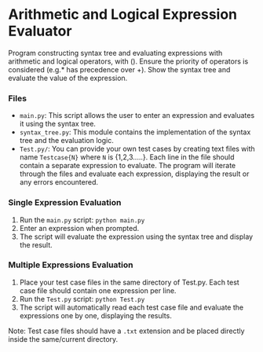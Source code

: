 # Arithmetic and Logical Expression Evaluator

Program constructing syntax tree and evaluating expressions with arithmetic and logical operators, with (). Ensure the priority of operators is considered (e.g.* has precedence over +). Show the syntax tree 
and evaluate the value of the expression.

### Files
- `main.py`: This script allows the user to enter an expression and evaluates it using the syntax tree.
- `syntax_tree.py`: This module contains the implementation of the syntax tree and the evaluation logic.
- `Test.py/`: You can provide your own test cases by creating text files with name `Testcase{N}` where `N` is {1,2,3.....}. Each line in the file should contain a separate expression to evaluate. The program will iterate through the files and evaluate each expression, displaying the result or any errors encountered.


### Single Expression Evaluation
1. Run the `main.py` script: `python main.py`
2. Enter an expression when prompted.
3. The script will evaluate the expression using the syntax tree and display the result.

### Multiple Expressions Evaluation
1. Place your test case files in the same directory of Test.py. Each test case file should contain one expression per line.
2. Run the `Test.py` script: `python Test.py`
3. The script will automatically read each test case file and evaluate the expressions one by one, displaying the results.

Note: Test case files should have a `.txt` extension and be placed directly inside the same/current directory.
